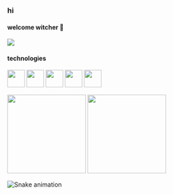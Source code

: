 ### hi

#### welcome witcher 🐺
<html>
<img src="https://media.giphy.com/media/v1.Y2lkPTc5MGI3NjExcjJ6dGN6dTNwYXljZTllMzB2dHl5cndrcGt6ODVxZmkydzhmOWozZSZlcD12MV9pbnRlcm5hbF9naWZfYnlfaWQmY3Q9Zw/KzWAhzWD3HrJyAcLEM/giphy.gif" />
</html>

#### technologies
<img src="https://user-images.githubusercontent.com/68279555/200387386-276c709f-380b-46cc-81fd-f292985927a8.png" width="40" height="40" />  <img src="https://cdn.jsdelivr.net/gh/devicons/devicon@latest/icons/javascript/javascript-original.svg" width="40" height="40" /> <img src="https://cdn.jsdelivr.net/gh/devicons/devicon@latest/icons/githubactions/githubactions-plain.svg" width="40" height="40" />  <img src="https://cdn.jsdelivr.net/gh/devicons/devicon@latest/icons/typescript/typescript-original.svg" width="40" height="40" /> <img src="https://cdn.jsdelivr.net/gh/devicons/devicon@latest/icons/angularjs/angularjs-plain.svg" width="40" height="40"/>

<div>
<img loading="lazy" height="180em" src="https://github-readme-stats.vercel.app/api/top-langs/?username=guiinoyaruga&layout=compact&langs_count=7&theme=radical"/>

<img loading="lazy" height="180em" src="https://github-readme-stats.vercel.app/api?username=guiinoyaruga&show_icons=true&theme=radical&include_all_commits=true&count_private=true"/>
</div>

![Snake animation](https://github.com/seu-usuário-aqui/seu-usuário-aqui/blob/output/github-contribution-grid-snake.svg)
